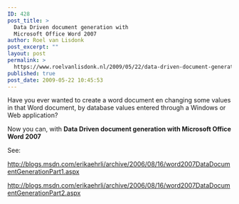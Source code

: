 ```yaml
---
ID: 428
post_title: >
  Data Driven document generation with
  Microsoft Office Word 2007
author: Roel van Lisdonk
post_excerpt: ""
layout: post
permalink: >
  https://www.roelvanlisdonk.nl/2009/05/22/data-driven-document-generation-with-microsoft-office-word-2007/
published: true
post_date: 2009-05-22 10:45:53
---
```

<p>Have you ever wanted to create a word document en changing some values in that Word document, by database values entered through a Windows or Web application?</p>  <p>Now you can, with <strong>Data Driven document generation with Microsoft Office Word 2007</strong></p>  <p>See:</p>  <p><a href="http://blogs.msdn.com/erikaehrli/archive/2006/08/16/word2007DataDocumentGenerationPart1.aspx">http://blogs.msdn.com/erikaehrli/archive/2006/08/16/word2007DataDocumentGenerationPart1.aspx</a></p>  <p><a href="http://blogs.msdn.com/erikaehrli/archive/2006/08/16/word2007DataDocumentGenerationPart2.aspx">http://blogs.msdn.com/erikaehrli/archive/2006/08/16/word2007DataDocumentGenerationPart2.aspx</a></p>